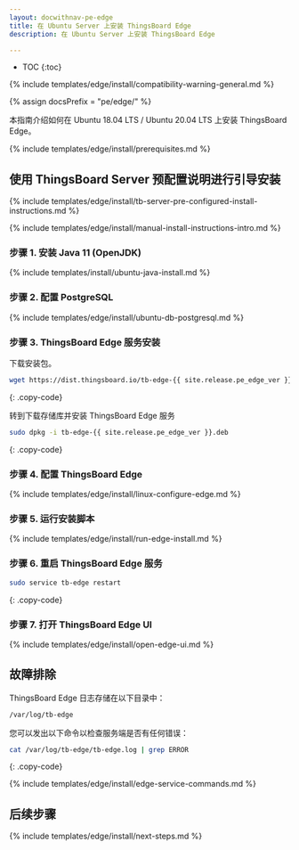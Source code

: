 ```yaml
---
layout: docwithnav-pe-edge
title: 在 Ubuntu Server 上安装 ThingsBoard Edge
description: 在 Ubuntu Server 上安装 ThingsBoard Edge

---
```


* TOC
{:toc}

{% include templates/edge/install/compatibility-warning-general.md %}

{% assign docsPrefix = "pe/edge/" %}

本指南介绍如何在 Ubuntu 18.04 LTS / Ubuntu 20.04 LTS 上安装 ThingsBoard Edge。

{% include templates/edge/install/prerequisites.md %}

## 使用 ThingsBoard Server 预配置说明进行引导安装

{% include templates/edge/install/tb-server-pre-configured-install-instructions.md %}

{% include templates/edge/install/manual-install-instructions-intro.md %}

### 步骤 1. 安装 Java 11 (OpenJDK)

{% include templates/install/ubuntu-java-install.md %}

### 步骤 2. 配置 PostgreSQL

{% include templates/edge/install/ubuntu-db-postgresql.md %}

### 步骤 3. ThingsBoard Edge 服务安装

下载安装包。

```bash
wget https://dist.thingsboard.io/tb-edge-{{ site.release.pe_edge_ver }}.deb
```
{: .copy-code}

转到下载存储库并安装 ThingsBoard Edge 服务

```bash
sudo dpkg -i tb-edge-{{ site.release.pe_edge_ver }}.deb
```
{: .copy-code}

### 步骤 4. 配置 ThingsBoard Edge

{% include templates/edge/install/linux-configure-edge.md %}

### 步骤 5. 运行安装脚本

{% include templates/edge/install/run-edge-install.md %} 

### 步骤 6. 重启 ThingsBoard Edge 服务

```bash
sudo service tb-edge restart
```
{: .copy-code}

### 步骤 7. 打开 ThingsBoard Edge UI

{% include templates/edge/install/open-edge-ui.md %} 

## 故障排除

ThingsBoard Edge 日志存储在以下目录中：
 
```bash
/var/log/tb-edge
```

您可以发出以下命令以检查服务端是否有任何错误：
 
```bash
cat /var/log/tb-edge/tb-edge.log | grep ERROR
```
{: .copy-code}

{% include templates/edge/install/edge-service-commands.md %} 

## 后续步骤

{% include templates/edge/install/next-steps.md %}